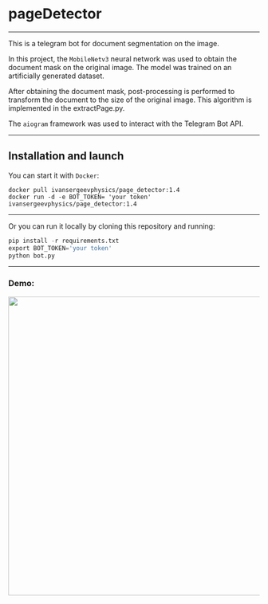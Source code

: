 # pageDetector
____
This is a telegram bot for document segmentation on the image.

In this project, the `MobileNetv3` neural network was used to obtain the document mask on the original image. The model was trained on an artificially generated dataset.

After obtaining the document mask, post-processing is performed to transform the document to the size of the original image. This algorithm is implemented in the extractPage.py.

The `aiogram` framework was used to interact with the Telegram Bot API.

-----
## Installation and launch
You can start it with `Docker`:
```Docker
docker pull ivansergeevphysics/page_detector:1.4
docker run -d -e BOT_TOKEN= 'your token' ivansergeevphysics/page_detector:1.4
```
_____
Or you can run it locally by cloning this repository and running:
```python
pip install -r requirements.txt
export BOT_TOKEN='your token'
python bot.py
```
___
### Demo:
<img style="display: block; 
           margin-left: auto;
           margin-right: auto;"
           src="https://github.com/IvanSergeevPhysics/pageDetector/blob/9f57e2c510540b9d11a844be11576d6237e127ee/demo.gif" height="600">
</img>
